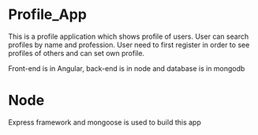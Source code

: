 # Profile_App
This is a profile application which shows profile of users. User can search profiles by name and profession. User need to first register in order to see profiles of others and can set own profile.

Front-end is in Angular, back-end is in node and database is in mongodb

# Node 
Express framework and mongoose is used to build this app
